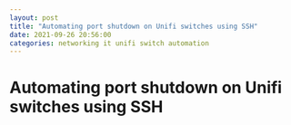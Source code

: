 ```yaml
---
layout: post
title: "Automating port shutdown on Unifi switches using SSH"
date: 2021-09-26 20:56:00
categories: networking it unifi switch automation
---
```

# Automating port shutdown on Unifi switches using SSH
